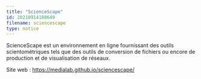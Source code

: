```yaml
---
title: "ScienceScape"
id: 20210914180649
filename: sciencescape
type: notice
---
```


ScienceScape est un environnement en ligne fournissant des outils scientométriques tels que des outils de conversion de fichiers ou encore de production et de visualisation de réseaux.

Site web : <https://medialab.github.io/sciencescape/>

